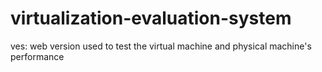 # virtualization-evaluation-system
ves: web version used to test the virtual machine and physical machine's performance

